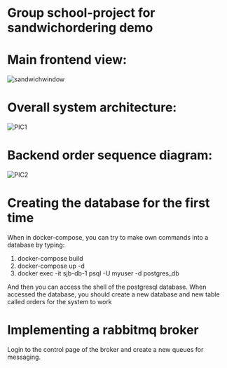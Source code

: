 # Group school-project for sandwichordering demo
# Main frontend view:
![sandwichwindow](https://github.com/simosjogren/sandwichorderingservice/assets/50803295/f8635d55-1119-4433-819e-accd21b8bc93)

# Overall system architecture:
![PIC1](https://github.com/simosjogren/sandwichorderingservice/assets/50803295/03bcaca2-f731-45c6-be86-1a747890b841)

# Backend order sequence diagram:
![PIC2](https://github.com/simosjogren/sandwichorderingservice/assets/50803295/f198b24c-5503-402b-ac64-697040e5dee1)

# Creating the database for the first time
When in docker-compose, you can try to make own commands into a database by typing:

1. docker-compose build
2. docker-compose up -d
3. docker exec -it sjb-db-1 psql -U myuser -d postgres_db

And then you can access the shell of the postgresql database.
When accessed the database, you should create a new database and new table called orders for the system to work

# Implementing a rabbitmq broker
Login to the control page of the broker and create a new queues for messaging.
